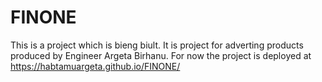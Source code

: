 # FINONE
This is a project which is bieng biult.
It is project for adverting products produced by Engineer Argeta Birhanu.
For now the project is deployed at https://habtamuargeta.github.io/FINONE/

